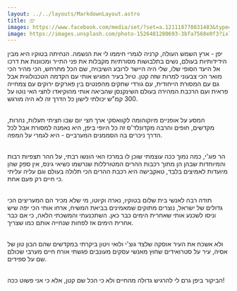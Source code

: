 ```yaml
---
layout: ../../layouts/MarkdownLayout.astro
title: יפן
images: https://www.facebook.com/media/set/?set=a.121118770831483&type=3
image: https://images.unsplash.com/photo-1526481280693-3bfa7568e0f3?ixlib=rb-4.0.3&ixid=MnwxMjA3fDB8MHxwaG90by1wYWdlfHx8fGVufDB8fHx8&auto=format&fit=crop&w=1471&q=80
---
```


יפן - ארץ השמש העולה, קרניה לגמרי חיממו לי את הנשמה. הנחיתה בטוקיו היא מבין הידידותיות בעולם, נשים בתלבושות מסורתיות מקבלות את פני התייר ומכוונות את דרכו אל היעד הסופי שלו, שלי היה היישר לרובע השיבויה, שם הכל מתרחש, הכי מהיר הכי מואר הכי צבעוני למרות שזה קטן. טיול בעיר הפגיש אותי עם הקדמה הטכנולוגית אבל גם עם המסורת הייחודית, עם גורדי שחקים מהפנטים בין פארקים ירוקים עם צמחייה פראית ועם הרכבת המהירה בעולם השינקנסן שהביאה אותי מהוקיאדו לחצי האי נוטו על 300 קמ"ש יכולתי לישון כל הדרך זה לא היה מורגש.
<br/>
<br/>

המסע על אופניים מיוקוהומה לקוואסקי ארך חצי יום שבו חציתי תעלות, נהרות, מקדשים, חופים והרבה מקדונלד'ס זה כל היופי ביפן, היא נאמנה למסורת אבל לכל הדרך ניכרים בה הסממנים המערביים - היא לגמרי על המפה.
<br/>
<br/>

הר פוג'י, כמה נמוך ככה עוצמתי שוכן לו במרכז האי הונשו רבתי, על ההר תצפיות רבות והמיוחדות שבהן הן מתוך רכבות ההרים המטורללות שנרשמו כשיאי גינס, אין ספק שהן מיועדות לאמיצים בלבד, טאקבישה היא רכבת ההרים הכי תלולה בעולם וגם עליה עליתי כי חיים רק פעם אחת.
<br/>
<br/>

תודה רבה לאנשי בית שלום בטוקיו, נארה וקיוטו, מי שלא מכיר הם המעריצים הכי גדולים של ישראל, נוצרים מתוקים שמאמינים בביאת המשיח, ארחו אותי הכי יפה שיש וניסו לשכנע אותי שאחרית הימים כבר כאן. השתכנעתי והמשכתי הלאה, כי אם כבר אחרית הימים אז לפחות שנחייה אותם כמו שצריך.
<br/>
<br/>

ולא אשכח את העיר אוסקה שלצד גוצ'י ולואי ויטון ביקרתי במקדשים שהם הבון טון של אסיה, עיר על סטרואידים שחוץ מאנשי עסקים מעונבים פגשתי אורח חיים מערבי שכולם שם על ספידים.
<br/>
<br/>

הביקור ביפן גרם לי להרגיש גדולה מהחיים ולא כי הכל שם קטן, אלא כי אני פשוט ככה!
